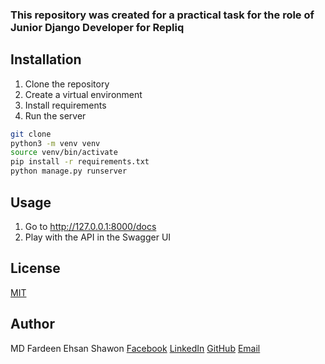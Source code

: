 ### This repository was created for a practical task for the role of Junior Django Developer for Repliq

## Installation

1. Clone the repository
2. Create a virtual environment
3. Install requirements
4. Run the server

```bash
git clone
python3 -m venv venv
source venv/bin/activate
pip install -r requirements.txt
python manage.py runserver
```

## Usage

1. Go to http://127.0.0.1:8000/docs
2. Play with the API in the Swagger UI

## License

[MIT](https://choosealicense.com/licenses/mit/)

## Author

MD Fardeen Ehsan Shawon
[Facebook](https://www.facebook.com/fardeen.es7/)
[LinkedIn](https://www.linkedin.com/in/fardeenes7/)
[GitHub](https://www.github.com/fardeenes7)
[Email](mailto:fardeen.es7@gmail.com)
